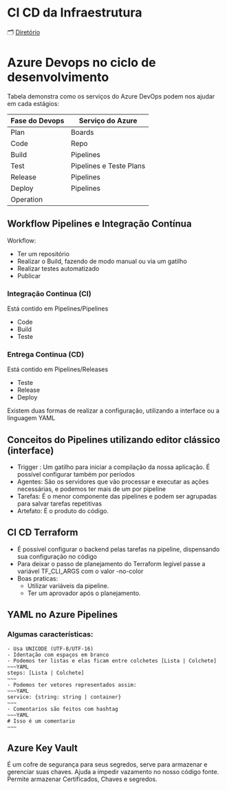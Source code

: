 # CI CD da Infraestrutura

🗂️ [Diretório](https://dev.azure.com/pedroasmaia/Meus%20Estudos/_git/terraformazure?path=/10%20-%20CI-CD%20da%20Infraestrutura)

# Azure Devops no ciclo de desenvolvimento

Tabela demonstra como os serviços do Azure DevOps podem nos ajudar em cada estágios:

| Fase do Devops | Serviço do Azure        |
| -------------- | ----------------------- |
| Plan           | Boards                  |
| Code           | Repo                    |
| Build          | Pipelines               |
| Test           | Pipelines e Teste Plans |
| Release        | Pipelines               |
| Deploy         | Pipelines               |
| Operation      |                         |

## Workflow Pipelines e Integração Contínua

Workflow:

- Ter um repositório
- Realizar o Build, fazendo de modo manual ou via um gatilho
- Realizar testes automatizado
- Publicar

### Integração Continua (CI)

Está contido em Pipelines/Pipelines

- Code
- Build
- Teste

### Entrega Continua (CD)

Está contido em Pipelines/Releases

- Teste
- Release
- Deploy

Existem duas formas de realizar a configuração, utilizando a interface ou a linguagem YAML

## Conceitos do Pipelines utilizando editor clássico (interface)

- Trigger : Um gatilho para iniciar a compilação da nossa aplicação. É possível configurar também por períodos
- Agentes: São os servidores que vão processar e executar as ações necessárias, e podemos ter mais de um por pipeline
- Tarefas: É o menor componente das pipelines e podem ser agrupadas para salvar tarefas repetitivas
- Artefato: É o produto do código.

## CI CD Terraform

- É possível configurar o backend pelas tarefas na pipeline, dispensando sua configuração no código
- Para deixar o passo de planejamento do Terraform legível passe a variável TF_CLI_ARGS com o valor -no-color
- Boas praticas:
  - Utilizar variáveis da pipeline.
  - Ter um aprovador após o planejamento.

## YAML no Azure Pipelines

### Algumas características:

    - Usa UNICODE (UTF-8/UTF-16)
    - Identação com espaços em branco
    - Podemos ter listas e elas ficam entre colchetes [Lista | Colchete]
    ~~~YAML
    steps: [Lista | Colchete]
    ~~~
    - Podemos ter vetores representados assim:
    ~~~YAML
    service: {string: string | container}
    ~~~
    - Comentarios são feitos com hashtag
    ~~~YAML
    # Isso é um comentario
    ~~~

## Azure Key Vault

É um cofre de segurança para seus segredos, serve para armazenar e gerenciar suas chaves. Ajuda a impedir vazamento no nosso código fonte.
Permite armazenar Certificados, Chaves e segredos.
